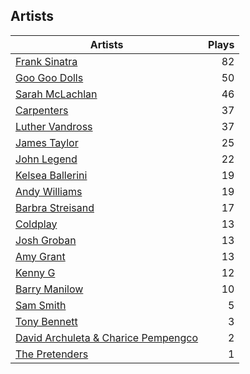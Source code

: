 ## Artists
Artists | Plays 
----- | -----: 
[Frank Sinatra](/artists/frank-sinatra-739) | 82
[Goo Goo Dolls](/artists/goo-goo-dolls-12135) | 50
[Sarah McLachlan](/artists/sarah-mclachlan-89556) | 46
[Carpenters](/artists/carpenters-39303) | 37
[Luther Vandross](/artists/luther-vandross-3402) | 37
[James Taylor](/artists/james-taylor-5709) | 25
[John Legend](/artists/john-legend-36643) | 22
[Kelsea Ballerini](/artists/kelsea-ballerini-30601760) | 19
[Andy Williams](/artists/andy-williams-16425) | 19
[Barbra Streisand](/artists/barbra-streisand-31892) | 17
[Coldplay](/artists/coldplay-1648) | 13
[Josh Groban](/artists/josh-groban-58260) | 13
[Amy Grant](/artists/amy-grant-3053) | 13
[Kenny G](/artists/kenny-g-7789) | 12
[Barry Manilow](/artists/barry-manilow-31897) | 10
[Sam Smith](/artists/sam-smith-423762) | 5
[Tony Bennett](/artists/tony-bennett-2564) | 3
[David Archuleta & Charice Pempengco](/artists/david-archuleta-charice-pempengco-118303) | 2
[The Pretenders](/artists/the-pretenders-680993) | 1


